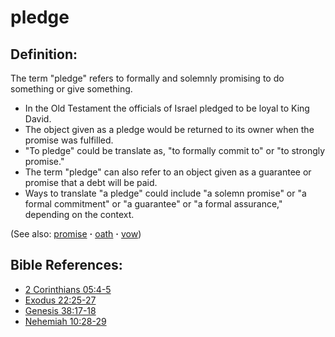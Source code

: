 # pledge #

## Definition: ##

The term "pledge" refers to formally and solemnly promising to do something or give something.

* In the Old Testament the officials of Israel pledged to be loyal to King David.
* The object given as a pledge would be returned to its owner when the promise was fulfilled.
* "To pledge" could be translate as, "to formally commit to" or "to strongly  promise."
* The term "pledge" can also refer to an object given as a guarantee or promise that a debt will be paid.
* Ways to translate "a pledge" could include "a solemn promise" or "a formal commitment" or "a guarantee" or "a formal assurance," depending on the context.

(See also: [promise](../kt/promise.md) **·** [oath](../other/oath.md) **·** [vow](../kt/vow.md))

## Bible References: ##

* [2 Corinthians 05:4-5](https://door43.org/en/bible/notes/2co/05/04)
* [Exodus 22:25-27](https://door43.org/en/bible/notes/exo/22/25)
* [Genesis 38:17-18](https://door43.org/en/bible/notes/gen/38/17)
* [Nehemiah 10:28-29](https://door43.org/en/bible/notes/neh/10/28)

